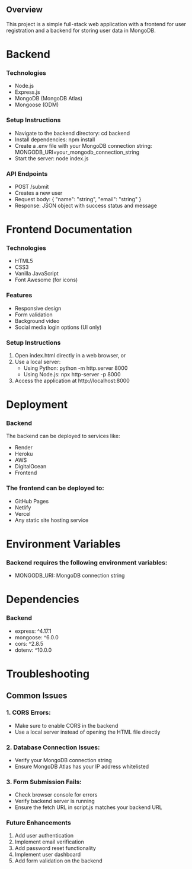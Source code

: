 ## Overview
This project is a simple full-stack web application with a frontend for user registration and a backend for storing user data in MongoDB.

# Backend 
### Technologies
- Node.js
- Express.js
- MongoDB (MongoDB Atlas)
- Mongoose (ODM)
### Setup Instructions
- Navigate to the backend directory: cd backend
- Install dependencies: npm install
- Create a .env file with your MongoDB connection string: MONGODB_URI=your_mongodb_connection_string
- Start the server: node index.js
### API Endpoints
- POST /submit
- Creates a new user
- Request body: { "name": "string", "email": "string" }
- Response: JSON object with success status and message


# Frontend Documentation
### Technologies
- HTML5
- CSS3
- Vanilla JavaScript
- Font Awesome (for icons)
### Features
- Responsive design
- Form validation
- Background video
- Social media login options (UI only)
### Setup Instructions
1. Open index.html directly in a web browser, or
2. Use a local server:
   - Using Python: python -m http.server 8000
   - Using Node.js: npx http-server -p 8000
3. Access the application at http://localhost:8000

# Deployment
### Backend
The backend can be deployed to services like:
- Render
- Heroku
- AWS
- DigitalOcean
- Frontend
### The frontend can be deployed to:
- GitHub Pages
- Netlify
- Vercel
- Any static site hosting service

# Environment Variables
### Backend requires the following environment variables:
- MONGODB_URI: MongoDB connection string

# Dependencies
### Backend
- express: ^4.17.1
- mongoose: ^6.0.0
- cors: ^2.8.5
- dotenv: ^10.0.0

# Troubleshooting
## Common Issues
### 1. CORS Errors:
   - Make sure to enable CORS in the backend
   - Use a local server instead of opening the HTML file directly
### 2. Database Connection Issues:
   - Verify your MongoDB connection string
   - Ensure MongoDB Atlas has your IP address whitelisted
### 3. Form Submission Fails:
   - Check browser console for errors
   - Verify backend server is running
   - Ensure the fetch URL in script.js matches your backend URL

### Future Enhancements
1. Add user authentication
2. Implement email verification
3. Add password reset functionality
4. Implement user dashboard
5. Add form validation on the backend
